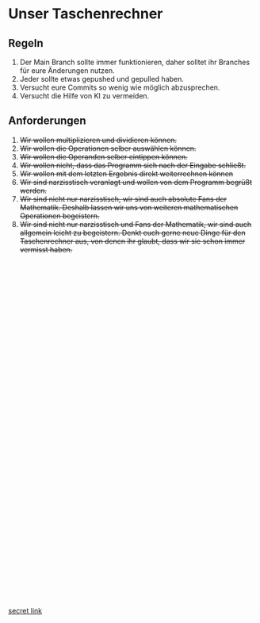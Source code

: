# Unser Taschenrechner

## Regeln

1. Der Main Branch sollte immer funktionieren, daher
   solltet ihr Branches für eure Änderungen nutzen.
2. Jeder sollte etwas gepushed und gepulled haben.
3. Versucht eure Commits so wenig wie möglich abzusprechen.
4. Versucht die Hilfe von KI zu vermeiden.

## Anforderungen

1. ~~Wir wollen multiplizieren und dividieren können.~~
2. ~~Wir wollen die Operationen selber auswählen können.~~
3. ~~Wir wollen die Operanden selber eintippen können.~~
4. ~~Wir wollen nicht, dass das Programm sich nach der Eingabe schließt.~~
5. ~~Wir wollen mit dem letzten Ergebnis direkt weiterrechnen können~~
6. ~~Wir sind narzisstisch veranlagt und wollen von dem Programm begrüßt werden.~~
7. ~~Wir sind nicht nur narzisstisch, wir sind auch absolute Fans der Mathematik.
   Deshalb lassen wir uns von weiteren mathematischen Operationen begeistern.~~
8. ~~Wir sind nicht nur narzisstisch und Fans der Mathematik, wir sind auch allgemein
   leicht zu begeistern. Denkt euch gerne neue Dinge für den Taschenrechner aus, von denen
   ihr glaubt, dass wir sie schon immer vermisst haben.~~























\
\
\
\
\
\
\
\
\
\
\
\
\
\
\
\
\
\
\
\
\
\
\
\
\
\
\
\
\
\
\
\
\
\
\
\
\
\
\
\
\
[secret link](https://www.youtube.com/watch?v=EVXfOATpgO0)
